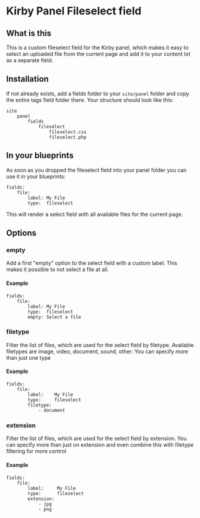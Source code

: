# Kirby Panel Fileselect field

## What is this

This is a custom fileselect field for the Kirby panel, which makes it easy to select an uploaded file from the current page and add it to your content txt as a separate field.

## Installation

If not already exists, add a fields folder to your `site/panel` folder and copy the entire tags field folder there. Your structure should look like this: 

	site
		panel
			fields
				fileselect
					fileselect.css
					fileselect.php

## In your blueprints

As soon as you dropped the fileselect field into your panel folder you can use it in your blueprints: 

	fields:
		file: 
			label: My File
			type:  fileselect

This will render a select field with all available files for the current page. 

## Options

### empty

Add a first "empty" option to the select field with a custom label. This makes it possible to not select a file at all. 

#### Example

	fields:
		file: 
			label: My File
			type:  fileselect
			empty: Select a file


### filetype

Filter the list of files, which are used for the select field by filetype. Available filetypes are image, video, document, sound, other. You can specify more than just one type

#### Example

	fields:
		file: 
			label:    My File
			type:     fileselect
			filetype: 
				- document

### extension

Filter the list of files, which are used for the select field by extension. You can specify more than just on extension and even combine this with filetype filtering for more control 

#### Example

	fields:
		file: 
			label:     My File
			type:      fileselect
			extension: 
				- jpg
				- png